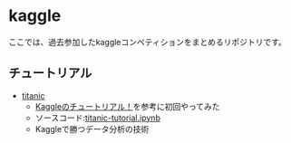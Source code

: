 # kaggle
ここでは、過去参加したkaggleコンペティションをまとめるリポジトリです。

## チュートリアル
- [titanic](https://www.kaggle.com/competitions/titanic)
  - [Kaggleのチュートリアル！](https://qiita.com/kutsushita202829/items/ae943579b06b636cd86a)を参考に初回やってみた
  - ソースコード:[titanic-tutorial.ipynb](https://github.com/ShotaArima/kaggle/edit/main/titanic-tutorial.ipynb)
  - Kaggleで勝つデータ分析の技術
